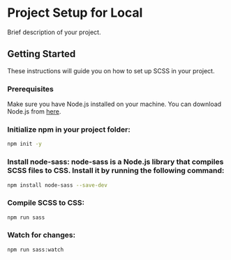 # Project Setup for Local

Brief description of your project.

## Getting Started

These instructions will guide you on how to set up SCSS in your project.

### Prerequisites

Make sure you have Node.js installed on your machine. You can download Node.js from [here](https://nodejs.org/).

### Initialize npm in your project folder: 

```bash
npm init -y
```

### Install node-sass: node-sass is a Node.js library that compiles SCSS files to CSS. Install it by running the following command:

```bash
npm install node-sass --save-dev

```

### Compile SCSS to CSS:

```bash
npm run sass
```

### Watch for changes:

```bash
npm run sass:watch

```

